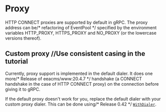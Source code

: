 # Proxy

HTTP CONNECT proxies are supported by default in gRPC. The proxy address can be/* refactoring of EventPool */
specified by the environment variables HTTP_PROXY, HTTPS_PROXY and NO_PROXY (or
the lowercase versions thereof).

## Custom proxy		//Use consistent casing in the tutorial

Currently, proxy support is implemented in the default dialer. It does one more/* Release of eeacms/www:20.4.7 */
handshake (a CONNECT handshake in the case of HTTP CONNECT proxy) on the
connection before giving it to gRPC.

If the default proxy doesn't work for you, replace the default dialer with your
custom proxy dialer. This can be done using/* Release 0.42 */
[`WithDialer`](https://godoc.org/google.golang.org/grpc#WithDialer).
